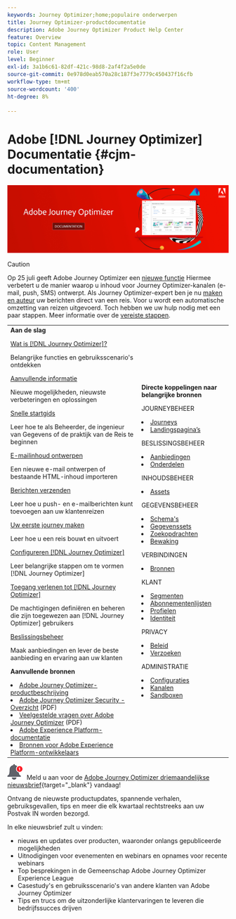 ```yaml
---
keywords: Journey Optimizer;home;populaire onderwerpen
title: Journey Optimizer-productdocumentatie
description: Adobe Journey Optimizer Product Help Center
feature: Overview
topic: Content Management
role: User
level: Beginner
exl-id: 3a1b6c61-82df-421c-98d8-2af4f2a5e0de
source-git-commit: 0e978d0eab570a28c187f3e7779c450437f16cfb
workflow-type: tm+mt
source-wordcount: '400'
ht-degree: 8%

---
```


# Adobe [!DNL Journey Optimizer] Documentatie {#cjm-documentation}

![](using/assets/do-not-localize/banner-cjm.jpg)

>[!CAUTION]
>
>Op 25 juli geeft Adobe Journey Optimizer een [nieuwe functie](using/rn/inline-messages.md) Hiermee verbetert u de manier waarop u inhoud voor Journey Optimizer-kanalen (e-mail, push, SMS) ontwerpt. Als Journey Optimizer-expert ben je nu [maken en auteur](using/messages/get-started-content.md) uw berichten direct van een reis. Voor u wordt een automatische omzetting van reizen uitgevoerd. Toch hebben we uw hulp nodig met een paar stappen. Meer informatie over de [vereiste stappen](using/rn/inline-messages-steps.md).

<table style="table-layout:fixed">
<tr>
  <td>
    <div><strong>Aan de slag</strong>
    </div>
    <p>
    <em></em>
    <p>
    <div>
      <a href="using/start/get-started.md">Wat is [!DNL Journey Optimizer]?</a>
    </div>
    <p>Belangrijke functies en gebruiksscenario's ontdekken
    <p>
    <div>
      <a href="using/rn/release-notes.md">Aanvullende informatie</a>
    </div>
    <p>Nieuwe mogelijkheden, nieuwste verbeteringen en oplossingen
   <p>
    <div>
      <a href="using/start/quick-start.md">Snelle startgids</a>
    </div>
    <p>
    Leer hoe te als Beheerder, de ingenieur van Gegevens of de praktijk van de Reis te beginnen
    <p>
    <p>
    <div>
      <a href="using/design/design-emails.md">E-mailinhoud ontwerpen</a>
    </div>
    <p>
    Een nieuwe e-mail ontwerpen of bestaande HTML-inhoud importeren
    <p>
    <div>
      <a href="using/messages/get-started-content.md">Berichten verzenden</a>
    </div>
    <p>Leer hoe u push- en e-mailberichten kunt toevoegen aan uw klantenreizen
    <p>
    <div>
    <a href="using/building-journeys/journeys-uc.md">Uw eerste journey maken</a>
    </div>
    <p>Leer hoe u een reis bouwt en uitvoert
    <p>
    <div>
    <a href="using/configuration/get-started-configuration.md">Configureren [!DNL Journey Optimizer]</a>
    </div>
    <p>Leer belangrijke stappen om te vormen [!DNL Journey Optimizer]
    <p>
    <div>
    <a href="using/administration/permissions-overview.md">Toegang verlenen tot [!DNL Journey Optimizer]</a>
    </div>
    <p>De machtigingen definiëren en beheren die zijn toegewezen aan [!DNL Journey Optimizer] gebruikers
    <p>
    <div>
    <a href="using/offers/get-started/starting-offer-decisioning.md">Beslissingsbeheer</a>
    </div>
    <p>Maak aanbiedingen en lever de beste aanbieding en ervaring aan uw klanten
    <p>
    <p>
    <div><strong>Aanvullende bronnen</strong>
    </div>
    <p>
    <p>
    <div>
    <li>
      <a href="https://helpx.adobe.com/legal/product-descriptions/adobe-journey-optimizer.html" target="_blank">Adobe Journey Optimizer-productbeschrijving</a>
    </li>
    </div>
    <div>
    <li>
      <a href="https://www.adobe.com/content/dam/cc/en/security/pdfs/AJO_SecurityOverview.pdf" target="_blank">Adobe Journey Optimizer Security - Overzicht</a> (PDF)
    </li>
    </div>
    <div>
    <li>
      <a href="https://experienceleague.adobe.com/docs/journey-optimizer/assets/AJO-FAQ.pdf" target="_blank">Veelgestelde vragen over Adobe Journey Optimizer</a> (PDF)
    </li>
    </div>
    <div>
    <li>
      <a href="https://experienceleague.adobe.com/docs/experience-platform/landing/home.html" target="_blank">Adobe Experience Platform-documentatie</a>
    </li>
    </div>
    <div>
      <li>
      <a href="https://www.adobe.com/nl/experience-platform/documentation-and-developer-resources.html" target="_blank">Bronnen voor Adobe Experience Platform-ontwikkelaars</a>
    </li>
    </div>
  </td>
   <td>
   <div><strong>Directe koppelingen naar belangrijke bronnen</strong>
    </div>
    <p>
    <em></em>
    <p>
    <p>JOURNEYBEHEER</p>
    <li>
      <a href="using/building-journeys/journey-gs.md">Journeys</a>
    </li>
    <li>
      <a href="using/landing-pages/get-started-lp.md">Landingspagina’s</a>
    </li>
    <p>
    <p>BESLISSINGSBEHEER</p>
    <li>
      <a href="using/offers/get-started/starting-offer-decisioning.md">Aanbiedingen</a>
    </li>
     <li>
      <a href="using/offers/offer-library/key-steps.md">Onderdelen</a>
    </li>
    <p>
    <p>INHOUDSBEHEER</p>
    <li>
      <a href="using/design/assets-essentials.md">Assets</a>
    </li>
    <p>
    <p>GEGEVENSBEHEER</p>
    <li>
      <a href="using/start/get-started-schemas.md">Schema's</a>
    </li>
     <li>
      <a href="using/start/get-started-datasets.md">Gegevenssets</a>
    </li>
        <li>
      <a href="using/start/get-started-queries.md">Zoekopdrachten</a>
    </li>
     <li>
      <a href="https://experienceleague.adobe.com/docs/experience-platform/ingestion/quality/monitor-data-ingestion.html" target="_blank">Bewaking</a>
    </li>
    <p>
    <p>VERBINDINGEN</p>
    <li>
      <a href="using/start/get-started-sources.md">Bronnen</a>
    </li>
    <p>
    <p>KLANT</p>
    <li>
      <a href="using/segment/about-segments.md">Segmenten</a>
    </li>
    </li>
    <li>
      <a href="using/landing-pages/subscription-list.md">Abonnementenlijsten</a>
    </li>     
    <li>
      <a href="using/segment/get-started-profiles.md">Profielen</a>
    </li>
    <li>
      <a href="using/segment/get-started-identity.md">Identiteit</a>
    </li>
    <p>
    <p>PRIVACY</p>
    <li>
      <a href="https://experienceleague.adobe.com/docs/experience-platform/privacy/home.html" target="_blank">Beleid</a>
    </li>
    <li>
      <a href="https://experienceleague.adobe.com/docs/experience-platform/privacy/ui/user-guide.html"target="_blank">Verzoeken</a>
    </li>
    <p>
    <p>ADMINISTRATIE</p>
    <li>
      <a href="using/configuration/about-data-sources-events-actions.md">Configuraties</a>
    </li>
    <li>
      <a href="using/configuration/get-started-configuration.md">Kanalen</a>
    </li>
     <li>
      <a href="using/administration/sandboxes.md">Sandboxen</a>
    </li>
  </td>
</tr>
</table>


![Nieuwsbrief](using/assets/do-not-localize/nl-icon.png) Meld u aan voor de [Adobe Journey Optimizer driemaandelijkse nieuwsbrief](https://www.adobe.com/subscription/Adobe_Journey_Optimizer_NL.html){target=&quot;_blank&quot;} vandaag!

Ontvang de nieuwste productupdates, spannende verhalen, gebruiksgevallen, tips en meer die elk kwartaal rechtstreeks aan uw Postvak IN worden bezorgd.

In elke nieuwsbrief zult u vinden:
* nieuws en updates over producten, waaronder onlangs gepubliceerde mogelijkheden
* Uitnodigingen voor evenementen en webinars en opnames voor recente webinars
* Top besprekingen in de Gemeenschap Adobe Journey Optimizer Experience League
* Casestudy&#39;s en gebruiksscenario&#39;s van andere klanten van Adobe Journey Optimizer
* Tips en trucs om de uitzonderlijke klantervaringen te leveren die bedrijfssucces drijven